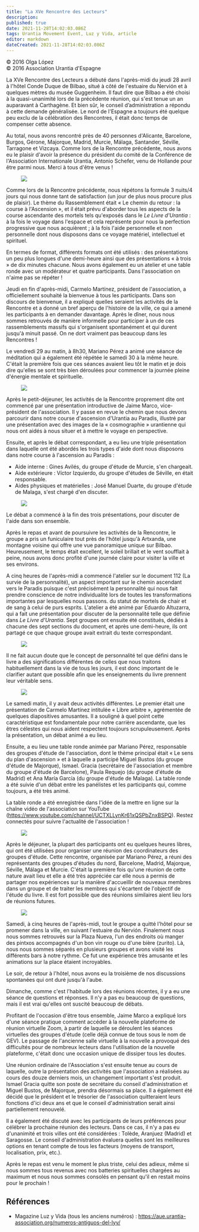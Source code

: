 ```yaml
---
title: "La XVe Rencontre des Lecteurs"
description: 
published: true
date: 2021-11-28T14:02:03.086Z
tags: Urantia Movement Event, Luz y Vida, article
editor: markdown
dateCreated: 2021-11-28T14:02:03.086Z
---
```


<p class="v-card v-sheet theme--light gray lighten-3 px-2">© 2016 Olga López<br>© 2016 Association Urantia d'Espagne</p>


La XVe Rencontre des Lecteurs a débuté dans l'après-midi du jeudi 28 avril à l'hôtel Conde Duque de Bilbao, situé à côté de l'estuaire du Nervión et à quelques mètres du musée Guggenheim. Il faut dire que Bilbao a été choisi à la quasi-unanimité lors de la précédente réunion, qui s'est tenue un an auparavant à Carthagène. Et bien sûr, le conseil d’administration a répondu à cette demande généralisée. Le nord de l'Espagne a toujours été quelque peu exclu de la célébration des Rencontres, il était donc temps de compenser cette absence.

Au total, nous avons rencontré près de 40 personnes d'Alicante, Barcelone, Burgos, Gérone, Majorque, Madrid, Murcie, Málaga, Santander, Séville, Tarragone et Vizcaya. Comme lors de la Rencontre précédente, nous avons eu le plaisir d'avoir la présence du président du comité de la Conférence de l'Association Internationale Urantia, Antonio Schefer, venu de Hollande pour être parmi nous. Merci à tous d'être venus !

<figure id="Figure_1" class="image urantiapedia">
<img src="/image/article/Luz_y_Vida/LyV44/02.jpg">
</figure>

Comme lors de la Rencontre précédente, nous répétons la formule 3 nuits/4 jours qui nous donne tant de satisfaction (un jour de plus nous procure plus de plaisir). Le thème du Rassemblement était «  Le chemin du retour : la course à l'Ascension  », et il était prévu d'aborder tous les aspects de la course ascendante des mortels tels qu'exposés dans le _Le Livre d'Urantia_ : à la fois le voyage dans l'espace et cela représente pour nous la perfection progressive que nous acquièrent ; à la fois l'aide personnelle et non personnelle dont nous disposons dans ce voyage matériel, intellectuel et spirituel.

En termes de format, différents formats ont été utilisés : des présentations un peu plus longues d'une demi-heure ainsi que des présentations « à trois » de dix minutes chacune. Nous avons également eu un atelier et une table ronde avec un modérateur et quatre participants. Dans l'association on n'aime pas se répéter !

Jeudi en fin d'après-midi, Carmelo Martínez, président de l'association, a officiellement souhaité la bienvenue à tous les participants. Dans son discours de bienvenue, il a expliqué quelles seraient les activités de la Rencontre et a donné un bref aperçu de l'histoire de la ville, ce qui a amené les participants à en demander davantage. Après le dîner, nous nous sommes retrouvés de manière informelle pour participer à un de ces rassemblements massifs qui s'organisent spontanément et qui durent jusqu'à minuit passé. On ne dort vraiment pas beaucoup dans les Rencontres !

Le vendredi 29 au matin, à 8h30, Mariano Pérez a animé une séance de méditation qui a également été répétée le samedi 30 à la même heure. C'était la première fois que ces séances avaient lieu tôt le matin et je dois dire qu'elles se sont très bien déroulées pour commencer la journée pleine d'énergie mentale et spirituelle.

<figure id="Figure_2" class="image urantiapedia">
<img src="/image/article/Luz_y_Vida/LyV44/03.jpg">
</figure>

Après le petit-déjeuner, les activités de la Rencontre proprement dite ont commencé par une présentation introductive de Jaime Marco, vice-président de l'association. Il y passe en revue le chemin que nous devons parcourir dans notre course d'ascension d'Urantia au Paradis, illustré par une présentation avec des images de la « cosmographie » urantienne qui nous ont aidés à nous situer et à mettre le voyage en perspective.

Ensuite, et après le débat correspondant, a eu lieu une triple présentation dans laquelle ont été abordés les trois types d'aide dont nous disposons dans notre course à l'ascension au Paradis :

- Aide interne : Gines Avilés, du groupe d'étude de Murcie, s'en chargeait.
- Aide extérieure : Víctor Izquierdo, du groupe d'études de Séville, en était responsable.
- Aides physiques et matérielles : José Manuel Duarte, du groupe d'étude de Malaga, s'est chargé d'en discuter.

<figure id="Figure_3" class="image urantiapedia">
<img src="/image/article/Luz_y_Vida/LyV44/04.jpg">
</figure>

Le débat a commencé à la fin des trois présentations, pour discuter de l'aide dans son ensemble.

Après le repas et avant de poursuivre les activités de la Rencontre, le groupe a pris un funiculaire tout près de l'hôtel jusqu'à Artxanda, une montagne voisine qui offre une vue panoramique unique sur Bilbao. Heureusement, le temps était excellent, le soleil brillait et le vent soufflait à peine, nous avons donc profité d'une journée claire pour visiter la ville et ses environs.

A cinq heures de l'après-midi a commencé l'atelier sur le document 112 (La survie de la personnalité), un aspect important sur le chemin ascendant vers le Paradis puisque c'est précisément la personnalité qui nous fait prendre conscience de notre individualité lors de toutes les transformations importantes par lesquelles nous passons. du statut de mortels de chair et de sang à celui de purs esprits. L'atelier a été animé par Eduardo Altuzarra, qui a fait une présentation pour discuter de la personnalité telle que définie dans _Le Livre d'Urantia_. Sept groupes ont ensuite été constitués, dédiés à chacune des sept sections du document, et après une demi-heure, ils ont partagé ce que chaque groupe avait extrait du texte correspondant.

<figure id="Figure_4" class="image urantiapedia">
<img src="/image/article/Luz_y_Vida/LyV44/06.jpg">
</figure>


Il ne fait aucun doute que le concept de personnalité tel que défini dans le livre a des significations différentes de celles que nous traitons habituellement dans la vie de tous les jours, il est donc important de le clarifier autant que possible afin que les enseignements du livre prennent leur véritable sens.

<figure id="Figure_5" class="image urantiapedia">
<img src="/image/article/Luz_y_Vida/LyV44/07.jpg">
</figure>

Le samedi matin, il y avait deux activités différentes. Le premier était une présentation de Carmelo Martínez intitulée « Libre arbitre », agrémentée de quelques diapositives amusantes. Il a souligné à quel point cette caractéristique est fondamentale pour notre carrière ascendante, que les êtres célestes qui nous aident respectent toujours scrupuleusement. Après la présentation, un débat animé a eu lieu.

Ensuite, a eu lieu une table ronde animée par Mariano Pérez, responsable des groupes d'étude de l'association, dont le thème principal était « Le sens du plan d'ascension » et à laquelle a participé Miguel Bustos (du groupe d'étude de Majorque), Ismael. Gracia (secrétaire de l'association et membre du groupe d'étude de Barcelone), Paula Requejo (du groupe d'étude de Madrid) et Ana María García (du groupe d'étude de Malaga). La table ronde a été suivie d'un débat entre les panélistes et les participants qui, comme toujours, a été très animé.

La table ronde a été enregistrée dans l'idée de la mettre en ligne sur la chaîne vidéo de l'association sur YouTube (https://www.youtube.com/channel/UCTXLLynKr61xQSPbZnxBSPQ). Restez connectés pour suivre l'actualité de l'association !

<figure id="Figure_6" class="image urantiapedia">
<img src="/image/article/Luz_y_Vida/LyV44/05.jpg">
</figure>

Après le déjeuner, la plupart des participants ont eu quelques heures libres, qui ont été utilisées pour organiser une réunion des coordinateurs des groupes d'étude. Cette rencontre, organisée par Mariano Pérez, a réuni des représentants des groupes d'études du nord, Barcelone, Madrid, Majorque, Séville, Málaga et Murcie. C'était la première fois qu'une réunion de cette nature avait lieu et elle a été très appréciée car elle nous a permis de partager nos expériences sur la manière d'accueillir de nouveaux membres dans un groupe et de traiter les membres qui s'écartent de l'objectif de l'étude du livre. Il est fort possible que des réunions similaires aient lieu lors de réunions futures.

<figure id="Figure_7" class="image urantiapedia image-style-align-right">
<img src="/image/article/Luz_y_Vida/LyV44/08.jpg">
</figure>

Samedi, à cinq heures de l'après-midi, tout le groupe a quitté l'hôtel pour se promener dans la ville, en suivant l'estuaire du Nervión. Finalement nous nous sommes retrouvés sur la Plaza Nueva, l'un des endroits où manger des pintxos accompagnés d'un bon vin rouge ou d'une bière (zurito). Là, nous nous sommes séparés en plusieurs groupes et avons visité les différents bars à notre rythme. Ce fut une expérience très amusante et les animations sur la place étaient incroyables.

Le soir, de retour à l'hôtel, nous avons eu la troisième de nos discussions spontanées qui ont duré jusqu'à l'aube.

Dimanche, comme c'est l'habitude lors des réunions récentes, il y a eu une séance de questions et réponses. Il n'y a pas eu beaucoup de questions, mais il est vrai qu'elles ont suscité beaucoup de débats.

Profitant de l'occasion d'être tous ensemble, Jaime Marco a expliqué lors d'une séance pratique comment accéder à la nouvelle plateforme de réunion virtuelle Zoom, à partir de laquelle se déroulent les séances virtuelles des groupes d'étude (celle déjà connue de tous sous le nom de GEV). Le passage de l'ancienne salle virtuelle à la nouvelle a provoqué des difficultés pour de nombreux lecteurs dans l'utilisation de la nouvelle plateforme, c'était donc une occasion unique de dissiper tous les doutes.

Une réunion ordinaire de l'Association s'est ensuite tenue au cours de laquelle, outre la présentation des activités que l'association a réalisées au cours des douze derniers mois, un changement important s'est produit. Ismael Gracia quitte son poste de secrétaire du conseil d'administration et Miguel Bustos, de Majorque, prendra désormais sa place. Il a également été décidé que le président et le trésorier de l'association quitteraient leurs fonctions d'ici deux ans et que le conseil d'administration serait ainsi partiellement renouvelé.

Il a également été discuté avec les participants de leurs préférences pour célébrer la prochaine réunion des lecteurs. Dans ce cas, il n'y a pas eu d'unanimité et trois villes ont été considérées : Tolède, Aranjuez (Madrid) et Saragosse. Le conseil d'administration évaluera quelles sont les meilleures options en tenant compte de tous les facteurs (moyens de transport, localisation, prix, etc.).

Après le repas est venu le moment le plus triste, celui des adieux, même si nous sommes tous revenus avec nos batteries spirituelles chargées au maximum et nous nous sommes consolés en pensant qu'il en restait moins pour le prochain !

## Références

- Magazine Luz y Vida (tous les anciens numéros) : https://aue.urantia-association.org/numeros-antiguos-del-lyv/

